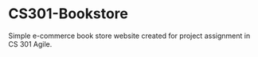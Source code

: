 # CS301-Bookstore
Simple e-commerce book store website created for project assignment in CS 301 Agile.

